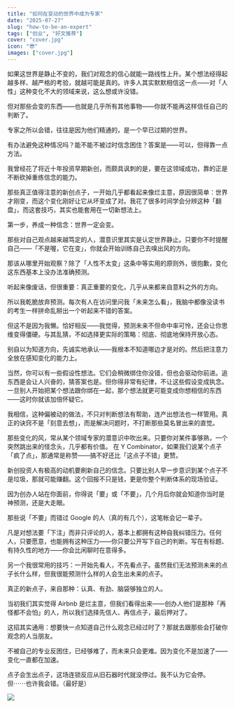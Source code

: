 ```yaml
---
title: "如何在变动的世界中成为专家"
date: "2025-07-27"
slug: "how-to-be-an-expert"
tags: ["创业", "好文推荐"]
cover: "cover.jpg"
icon: "😎"
images: ["cover.jpg"]
---
```

如果这世界是静止不变的，我们对观念的信心就能一路线性上升。某个想法经得起越多样、越严格的考验，就越可能是真的。许多人其实默默相信这一点——对「人性」这种变化不大的领域来说，这么想或许没错。



但对那些会变的东西——也就是几乎所有其他事物——你就不能再这样信任自己的判断了。



专家之所以会错，往往是因为他们精通的，是一个早已过期的世界。



有办法避免这种情况吗？能不能不被过时信念困住？答案是——可以，但得靠一点方法。



我曾经花了将近十年投资早期新创，而颇具讽刺的是，要在这领域成功，靠的正是不断砍掉重练信念的能力。



那些真正值得注意的新创点子，一开始几乎都看起来像烂主意，原因很简单：世界才刚变，而这个变化刚好让它从坏变成了对。我花了很多时间学会分辨这种「翻盘」，而这套技巧，其实也能套用在一切新想法上。



第一步，养成一种信念：世界一定会变。



那些对自己观点越来越笃定的人，潜意识里其实是认定世界静止。只要你不时提醒自己——「不是喔，它在变」，你就会开始训练自己去嗅出风的方向。



那该从哪里开始观察？除了「人性不太变」这条中等实用的原则外，很抱歉，变化这东西基本上没办法准确预测。



听起来像废话，但很重要：真正重要的变化，几乎从来都来自意料之外的方向。



所以我乾脆放弃预测。每次有人在访问里问我「未来怎么看」，我脑中都像没读书的考生一样拼命乱掰出一个听起来不错的答案。



但这不是因为我懒。恰好相反——我觉得，预测未来不但命中率可怜，还会让你思维变得僵硬。与其乱猜，不如选择更实际的策略：彻底、彻底地保持开放心态。



别自以为知道方向，先诚实地承认——我根本不知道哪边才是对的。然后把注意力全放在感知变化的能力上。



当然，你可以有一些假设性想法。它们会稍微绑住你没错，但也会驱动你前进。追东西是会让人兴奋的，猜答案也是。但你得非常有纪律，不让这些假设变成执念。
一旦别人开始把某个想法跟你绑在一起，那个想法就更可能变成你想相信的东西——这时你就该加倍怀疑它。



我相信，这种偏被动的做法，不只对判断想法有帮助，连产出想法也一样管用。真正的诀窍不是「刻意去想」，而是解决问题时，不打断那些莫名冒出来的直觉。



那些变化的风，常从某个领域专家的潜意识中吹出来。只要你对某件事够熟，一个突然跳出来的怪念头，几乎都有价值。
在 Y Combinator，如果我们说某个点子「疯了点」，那通常是称赞——搞不好还比「这点子不错」更赞。



新创投资人有极高的动机要刷新自己的信念。只要比别人早一步意识到某个点子不是垃圾，那就可能赚翻。这个回报不只是钱，更是你整个判断体系的现场验证。



因为创办人站在你面前，你得说「要」或「不要」，几个月后你就会知道你当时是神预测，还是大走眼。



那些说「不要」而错过 Google 的人（真的有几个），这笔帐会记一辈子。



凡是对想法要「下注」而非只评论的人，基本上都拥有这种自我纠错压力。任何人，只要愿意，也能拥有这种压力——你只要公开写下自己的判断。写在有标题、有持久性的地方——你会比闲聊时在意得多。



另一个我很常用的技巧：一开始先看人，不先看点子。虽然我们无法预测未来的点子长什么样，但我很能预测什么样的人会生出未来的点子。



真正的新点子，来自那种：认真、有劲、脑袋够独立的人。



当初我们其实觉得 Airbnb 是烂主意，但我们看得出来——创办人他们是那种「再怪都不会怕」的人，所以我们选择先信人、再信点子，最后押对了。



这招其实通用：想要快一点知道自己什么观念已经过时了？那就去跟那些会打破你观念的人当朋友。



不被自己的专业反困住，已经够难了，而未来只会更难。因为变化不是加速了——变化一直都在加速。



点子会生出点子，这场连锁反应从旧石器时代就没停过。我不认为它会停。
但⋯⋯也许我会错。（最好是）




![](https://prod-files-secure.s3.us-west-2.amazonaws.com/112d0858-5090-4d34-a606-b75eb8d65fd2/46476355-9cf3-4e99-9b7a-3531bc426380/1000202064.png?X-Amz-Algorithm=AWS4-HMAC-SHA256&X-Amz-Content-Sha256=UNSIGNED-PAYLOAD&X-Amz-Credential=ASIAZI2LB466SFHM4U7D%2F20250905%2Fus-west-2%2Fs3%2Faws4_request&X-Amz-Date=20250905T134625Z&X-Amz-Expires=3600&X-Amz-Security-Token=IQoJb3JpZ2luX2VjEA0aCXVzLXdlc3QtMiJIMEYCIQDto8hpnb8rJTYrlHlkweYsqIyYaUyS6bThbr3VlyoDNgIhANH2PguOOd68tzYd95%2Bxc7%2B36y%2FlOOcsv7vO6cV3NV%2BsKv8DCHYQABoMNjM3NDIzMTgzODA1IgzhBOwCgNFdsXZnb%2Boq3ANxsKc91%2FO0ibCA8Zw2a5nWY8mwiGYXlJAQc768fN%2FCyJWTvvYzDyAlfwTWLFeU2aRACAi6hSR9LisFhsfw69e2NnHodkAWV8e%2B4pk1dxKKEtfoS3QbCPViBWCjMsSD6cyAa7etQ6Bm14%2FLtXU%2Fx1RGKKlCWmRV1NW7YeKJK%2FNTaT2RsbryDm%2FADIbFKg6vqnhjuIwzwOjbWvmOXPLzph1MDAnQhmZcrj9r7VHSgfZnR9KXfWi6v%2FTB1wjal6R3fRzpMo0mZ9qIo3%2FJ9qN0gb3xVXrgjm9HvkOJiI0ubcU6kI%2FVd%2FBrnqV084JBREk7QwIxMUKQY0CuJbQ7nXOgsZBZAQkRFcaGEOLgVR%2FBJVjXcRLsBw%2FtMXDk2gtnK%2FeXDRAry74tFK9wP%2BrYe1j9g06rIS3M3Lr7X9HA1G78k%2BsTnsFxAdOSIrKF9kN9HkTNRsMxlUVpekkKzWrtHOQ7LeXgKAuT3EeqV0ZtA0qLyCTRIOTAmol7S5SgLdqrVERZLDov2QCxLuL2XLIfWCKTVmAEE9Q9Y4YgGCwVefNn7WbcKG0JQq0k474%2Bq0b66Cwh1wR0vRABPQj69lRZdr%2F5IKhhMS%2FVK2yuUD%2FuaUe3GsOf%2F8s4E4ccxeM3YhwdWTC4tuvFBjqkASE1OrFL1sv6%2F1UK0zZXG3WIw15pRgQZFR239hEsir1k6wnq6ts0LgjmXGAegTGxpB2HHvUf4U3grYSfWGRfQNa4tfCemWq9bAVnfGm%2FSGuBbGrJ8XBUY764HPF1gDupv1AhyXx4CaLSCzn0ty4JAzdHKhnht1n0aTcvBysiwCblE1SH%2BSOuO8e2GSJ5Km1e2uUm3BCn0QZBZSIS%2F%2FC%2BtDx11daT&X-Amz-Signature=d56a1bc632921f9b4043da9af18816833f1518d86284d23059fa06c5fa6ecb20&X-Amz-SignedHeaders=host&x-amz-checksum-mode=ENABLED&x-id=GetObject)

